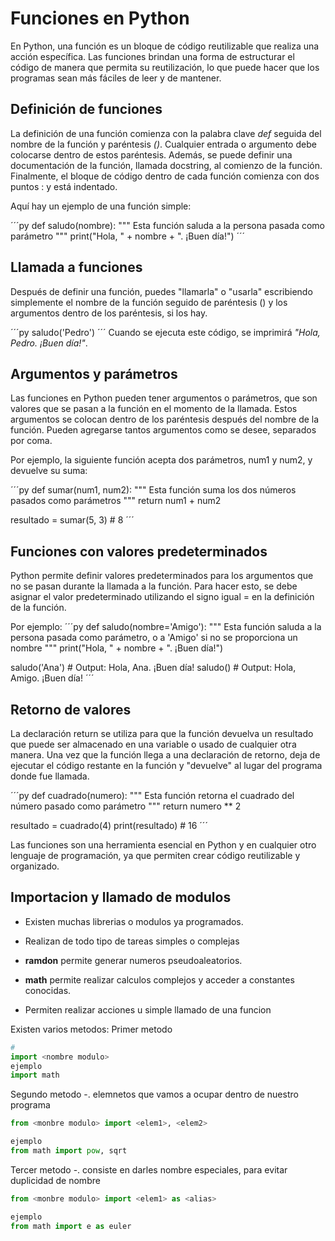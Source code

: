 # Funciones en Python

En Python, una función es un bloque de código reutilizable que realiza una acción específica. Las funciones brindan una forma de estructurar el código de manera que permita su reutilización, lo que puede hacer que los programas sean más fáciles de leer y de mantener.

## Definición de funciones

La definición de una función comienza con la palabra clave _def_ seguida del nombre de la función y paréntesis _()_. Cualquier entrada o argumento debe colocarse dentro de estos paréntesis. Además, se puede definir una documentación de la función, llamada docstring, al comienzo de la función. Finalmente, el bloque de código dentro de cada función comienza con dos puntos : y está indentado.

Aquí hay un ejemplo de una función simple:

´´´py
def saludo(nombre):
"""
Esta función saluda a la persona pasada como parámetro
"""
print("Hola, " + nombre + ". ¡Buen día!")
´´´

## Llamada a funciones

Después de definir una función, puedes "llamarla" o "usarla" escribiendo simplemente el nombre de la función seguido de paréntesis () y los argumentos dentro de los paréntesis, si los hay.

´´´py
saludo('Pedro')
´´´
Cuando se ejecuta este código, se imprimirá _"Hola, Pedro. ¡Buen día!"_.

## Argumentos y parámetros

Las funciones en Python pueden tener argumentos o parámetros, que son valores que se pasan a la función en el momento de la llamada. Estos argumentos se colocan dentro de los paréntesis después del nombre de la función. Pueden agregarse tantos argumentos como se desee, separados por coma.

Por ejemplo, la siguiente función acepta dos parámetros, num1 y num2, y devuelve su suma:

´´´py
def sumar(num1, num2):
"""
Esta función suma los dos números pasados como parámetros
"""
return num1 + num2

resultado = sumar(5, 3) # 8
´´´

## Funciones con valores predeterminados

Python permite definir valores predeterminados para los argumentos que no se pasan durante la llamada a la función. Para hacer esto, se debe asignar el valor predeterminado utilizando el signo igual = en la definición de la función.

Por ejemplo:
´´´py
def saludo(nombre='Amigo'):
"""
Esta función saluda a la persona pasada como parámetro, o a 'Amigo' si no se proporciona un nombre
"""
print("Hola, " + nombre + ". ¡Buen día!")

saludo('Ana') # Output: Hola, Ana. ¡Buen día!
saludo() # Output: Hola, Amigo. ¡Buen día!
´´´

## Retorno de valores

La declaración return se utiliza para que la función devuelva un resultado que puede ser almacenado en una variable o usado de cualquier otra manera. Una vez que la función llega a una declaración de retorno, deja de ejecutar el código restante en la función y "devuelve" al lugar del programa donde fue llamada.

´´´py
def cuadrado(numero):
"""
Esta función retorna el cuadrado del número pasado como parámetro
"""
return numero \*\* 2

resultado = cuadrado(4)
print(resultado) # 16
´´´

Las funciones son una herramienta esencial en Python y en cualquier otro lenguaje de programación, ya que permiten crear código reutilizable y organizado.

## Importacion y llamado de modulos

- Existen muchas librerias o modulos ya programados.

- Realizan de todo tipo de tareas simples o complejas

- **ramdon** permite generar numeros pseudoaleatorios.
- **math** permite realizar calculos complejos y acceder a constantes conocidas.
- Permiten realizar acciones u simple llamado de una funcion

Existen varios metodos:
Primer metodo

```py
#
import <nombre modulo>
ejemplo
import math
```

Segundo metodo -. elemnetos que vamos a ocupar dentro de nuestro programa

```py
from <monbre modulo> import <elem1>, <elem2>

ejemplo
from math import pow, sqrt
```

Tercer metodo -. consiste en darles nombre especiales, para evitar duplicidad de nombre

```py
from <monbre modulo> import <elem1> as <alias>

ejemplo
from math import e as euler
```
